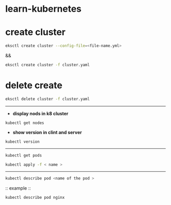 # learn-kubernetes
# **create cluster**

```bash
eksctl create cluster --config-file=<file-name.yml>
```
&&

```bash
eksctl create cluster -f cluster.yaml
```
# **delete create**
```bash
eksctl delete cluster -f cluster.yaml
```
----------------------------------------------------------------
* **display nods in k8 cluster**
```shell
kubectl get nodes
```
* **show version in clint and server**
```shell
kubectl version 
```

* ****
```bash
kubectl get pods 
```

```bash
kubectl apply -f < name >
```

* ****
```bash
kubectl describe pod <name of the pod >
```
:: example ::

```bash
kubectl describe pod nginx
``` 
